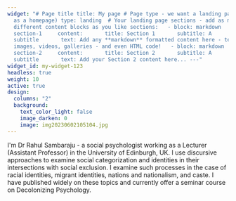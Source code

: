 ```yaml
---
widget: "# Page title title: My page # Page type - we want a landing page (such
  as a homepage) type: landing  # Your landing page sections - add as many
  different content blocks as you like sections:   - block: markdown     id:
  section-1     content:       title: Section 1       subtitle: A
  subtitle       text: Add any **markdown** formatted content here - text,
  images, videos, galleries - and even HTML code!   - block: markdown     id:
  section-2     content:       title: Section 2       subtitle: A
  subtitle       text: Add your Section 2 content here... ---"
widget_id: my-widget-123
headless: true
weight: 10
active: true
design:
  columns: "2"
  background:
    text_color_light: false
    image_darken: 0
    image: img20230602105104.jpg
---
```

<!--StartFragment-->

I'm Dr Rahul Sambaraju - a social psychologist working as a Lecturer (Assistant Professor) in the University of Edinburgh, UK. I use discursive approaches to examine social categorization and identities in their intersections with social exclusion. I examine such processes in the case of racial identities, migrant identities, nations and nationalism, and caste. I have published widely on these topics and currently offer a seminar course on Decolonizing Psychology.

<!--EndFragment-->